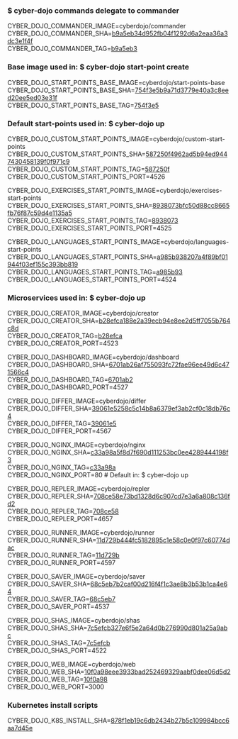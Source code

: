 ### $ cyber-dojo commands delegate to commander

CYBER_DOJO_COMMANDER_IMAGE=cyberdojo/commander  
CYBER_DOJO_COMMANDER_SHA=[b9a5eb34d952fb04f1292d6a2eaa36a3dc3e1f4f](https://github.com/cyber-dojo/commander/commit/b9a5eb34d952fb04f1292d6a2eaa36a3dc3e1f4f)  
CYBER_DOJO_COMMANDER_TAG=[b9a5eb3](https://hub.docker.com/layers/cyberdojo/commander/b9a5eb3/images/sha256-4c71afc71b6719627f7221acdb92ad057121ccf9cee5bb1e4a79ce406b9ecc5e)  

### Base image used in: $ cyber-dojo start-point create

CYBER_DOJO_START_POINTS_BASE_IMAGE=cyberdojo/start-points-base  
CYBER_DOJO_START_POINTS_BASE_SHA=[754f3e5b9a71d3779e40a3c8eed20ee5ed03e31f](https://github.com/cyber-dojo/start-points-base/commit/754f3e5b9a71d3779e40a3c8eed20ee5ed03e31f)  
CYBER_DOJO_START_POINTS_BASE_TAG=[754f3e5](https://hub.docker.com/layers/cyberdojo/start-points-base/754f3e5/images/sha256-da01d6ae9060186b35dd5bb2b6198dcb36714775ccbd7df9748599a164af7bef)  

### Default start-points used in: $ cyber-dojo up

CYBER_DOJO_CUSTOM_START_POINTS_IMAGE=cyberdojo/custom-start-points  
CYBER_DOJO_CUSTOM_START_POINTS_SHA=[587250f4962ad5b94ed9447430458139f0f971c9](https://github.com/cyber-dojo/custom-start-points/commit/587250f4962ad5b94ed9447430458139f0f971c9)  
CYBER_DOJO_CUSTOM_START_POINTS_TAG=[587250f](https://hub.docker.com/layers/cyberdojo/custom-start-points/587250f/images/sha256-bceee1c3d8d1a9bcd7325fb5d992dc7c6e261dbe81ca133574955797402f19b6)  
CYBER_DOJO_CUSTOM_START_POINTS_PORT=4526

CYBER_DOJO_EXERCISES_START_POINTS_IMAGE=cyberdojo/exercises-start-points  
CYBER_DOJO_EXERCISES_START_POINTS_SHA=[8938073bfc50d88cc8665fb76f87c59d4e1135a5](https://github.com/cyber-dojo/exercises-start-points/commit/8938073bfc50d88cc8665fb76f87c59d4e1135a5)  
CYBER_DOJO_EXERCISES_START_POINTS_TAG=[8938073](https://hub.docker.com/layers/cyberdojo/exercises-start-points/8938073/images/sha256-0ca8df707b3c5f2a4d904d3bdda867c6428515c1d267ba081a5905819707a289)  
CYBER_DOJO_EXERCISES_START_POINTS_PORT=4525

CYBER_DOJO_LANGUAGES_START_POINTS_IMAGE=cyberdojo/languages-start-points  
CYBER_DOJO_LANGUAGES_START_POINTS_SHA=[a985b938207a4f89bf01944f03ef155c393bb819](https://github.com/cyber-dojo/languages-start-points/commit/a985b938207a4f89bf01944f03ef155c393bb819)  
CYBER_DOJO_LANGUAGES_START_POINTS_TAG=[a985b93](https://hub.docker.com/layers/cyberdojo/languages-start-points/a985b93/images/sha256-279f09a685bb80344859df486bc069f1fb9f214123cef17b47627a0c79dfca65)  
CYBER_DOJO_LANGUAGES_START_POINTS_PORT=4524

### Microservices used in: $ cyber-dojo up

CYBER_DOJO_CREATOR_IMAGE=cyberdojo/creator  
CYBER_DOJO_CREATOR_SHA=[b28efca188e2a39ecb94e8ee2d5ff7055b764c8d](https://github.com/cyber-dojo/creator/commit/b28efca188e2a39ecb94e8ee2d5ff7055b764c8d)  
CYBER_DOJO_CREATOR_TAG=[b28efca](https://hub.docker.com/layers/cyberdojo/creator/b28efca/images/sha256-6ce71374a040e6d3c7e528941b635255faf434862069dcc5c36fdbffcfb69e8a)  
CYBER_DOJO_CREATOR_PORT=4523

CYBER_DOJO_DASHBOARD_IMAGE=cyberdojo/dashboard  
CYBER_DOJO_DASHBOARD_SHA=[6701ab26af755093fc72fae96ee49d6c471566c4](https://github.com/cyber-dojo/dashboard/commit/6701ab26af755093fc72fae96ee49d6c471566c4)  
CYBER_DOJO_DASHBOARD_TAG=[6701ab2](https://hub.docker.com/layers/cyberdojo/dashboard/6701ab2/images/sha256-fa902045fd7a7b90539dc3b5aecbe5dfb616394927e6df837c4394709f3bb73b)  
CYBER_DOJO_DASHBOARD_PORT=4527

CYBER_DOJO_DIFFER_IMAGE=cyberdojo/differ  
CYBER_DOJO_DIFFER_SHA=[39061e5258c5c14b8a6379ef3ab2cf0c18db76c4](https://github.com/cyber-dojo/differ/commit/39061e5258c5c14b8a6379ef3ab2cf0c18db76c4)  
CYBER_DOJO_DIFFER_TAG=[39061e5](https://hub.docker.com/layers/cyberdojo/differ/39061e5/images/sha256-c0237857966e875190e7a526f1be0937a1d8f98e5338359fb8db966b93e42e58)  
CYBER_DOJO_DIFFER_PORT=4567

CYBER_DOJO_NGINX_IMAGE=cyberdojo/nginx  
CYBER_DOJO_NGINX_SHA=[c33a98a5f8d7f690d111253bc0ee4289444198f3](https://github.com/cyber-dojo/nginx/commit/c33a98a5f8d7f690d111253bc0ee4289444198f3)  
CYBER_DOJO_NGINX_TAG=[c33a98a](https://hub.docker.com/layers/cyberdojo/nginx/c33a98a/images/sha256-7a5f57504a3f5480c6f3626c32f894eac6f105b24867af5710bbe4495a5f7b53)  
CYBER_DOJO_NGINX_PORT=80 # Default in: $ cyber-dojo up

CYBER_DOJO_REPLER_IMAGE=cyberdojo/repler  
CYBER_DOJO_REPLER_SHA=[708ce58e73bd1328d6c907cd7e3a6a808c136fd2](https://github.com/cyber-dojo/repler/commit/708ce58e73bd1328d6c907cd7e3a6a808c136fd2)  
CYBER_DOJO_REPLER_TAG=[708ce58](https://hub.docker.com/layers/cyberdojo/repler/708ce58/images/sha256-a76184e7017a46959a92f507eb7723c26db7b0ac2f11aeab77e84203879064be)  
CYBER_DOJO_REPLER_PORT=4657

CYBER_DOJO_RUNNER_IMAGE=cyberdojo/runner  
CYBER_DOJO_RUNNER_SHA=[11d729b444fc5182895c1e58c0e0f97c60774dac](https://github.com/cyber-dojo/runner/commit/11d729b444fc5182895c1e58c0e0f97c60774dac)  
CYBER_DOJO_RUNNER_TAG=[11d729b](https://hub.docker.com/layers/cyberdojo/runner/11d729b/images/sha256-e2d4bf6e70049539391146c0b0f1c32d21ed020b1ea12e6e6fe49155a954ab93)  
CYBER_DOJO_RUNNER_PORT=4597

CYBER_DOJO_SAVER_IMAGE=cyberdojo/saver  
CYBER_DOJO_SAVER_SHA=[68c5eb7b2caf00d216f4f1c3ae8b3b53b1ca4e64](https://github.com/cyber-dojo/saver/commit/68c5eb7b2caf00d216f4f1c3ae8b3b53b1ca4e64)  
CYBER_DOJO_SAVER_TAG=[68c5eb7](https://hub.docker.com/layers/cyberdojo/saver/68c5eb7/images/sha256-8ba413cc804ecac73779925f0d97a021e7c13a0cbd8dd24eaaf27e833c3619e2)  
CYBER_DOJO_SAVER_PORT=4537

CYBER_DOJO_SHAS_IMAGE=cyberdojo/shas  
CYBER_DOJO_SHAS_SHA=[7c5efcb327e6f5e2a64d0b276990d801a25a9abc](https://github.com/cyber-dojo/shas/commit/7c5efcb327e6f5e2a64d0b276990d801a25a9abc)  
CYBER_DOJO_SHAS_TAG=[7c5efcb](https://hub.docker.com/layers/cyberdojo/shas/7c5efcb/images/sha256-8586acda1584bf71a51e6dc9b69c97da829945af2c0763c44a846896a1b0470b)  
CYBER_DOJO_SHAS_PORT=4522

CYBER_DOJO_WEB_IMAGE=cyberdojo/web  
CYBER_DOJO_WEB_SHA=[10f0a98eee3933bad252469329aabf0dee06d5d2](https://github.com/cyber-dojo/web/commit/10f0a98eee3933bad252469329aabf0dee06d5d2)  
CYBER_DOJO_WEB_TAG=[10f0a98](https://hub.docker.com/layers/cyberdojo/web/10f0a98/images/sha256-c2515f827a593dd0ff427adc56a7e72de1978ba64f2be21ee9dc0f3b9dc49fdc)  
CYBER_DOJO_WEB_PORT=3000

### Kubernetes install scripts
CYBER_DOJO_K8S_INSTALL_SHA=[878f1eb19c6db2434b27b5c109984bcc6aa7d45e](https://github.com/cyber-dojo/k8s-install/commit/878f1eb19c6db2434b27b5c109984bcc6aa7d45e)  
